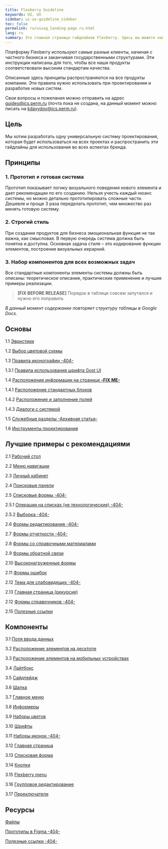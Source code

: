 ```yaml
---
title: Flexberry Guideline
keywords: UI, UX
sidebar: ui-ux-guideline_sidebar
toc: false
permalink: ru/uiuxg_landing-page.ru.html
lang: ru
summary: Это главная страница гайдлайнов Flexberry. Здесь вы можете найти всю теоретическую и практическую информацию, которая поможет вам понять дизайн-систему нашей платформы.
---
```


Платформу Flexberry используют самые разные клиенты, начиная с частного бизнеса и заканчивая государственными структурами. Эти инструкции написаны для того, чтобы все наши продукты соответствовали высоким стандартам качества.

Описанные здесь принципы распространяются на все продукты компании. Эти правила нужно использовать при проектировании и разработке новых систем.

Свои вопросы и пожелания можно отправить на адрес guides@ics.perm.ru (почта пока не создана, на данный момент можно писать на kdavydov@ics.perm.ru).

## Цель

Мы хотим разработать одну универсальную систему проектирования, которая будет использоваться на всех проектах и распространить эти гайдлайны для использования во всех аспектах бренда.

## Принципы

### 1. Прототип ≠ готовая система

Прототип показывает логику визуального поведения нового элемента и дает рекомендации по его созданию. Нельзя учесть каждый нюанс системы, но можно детально прототипировать сложные части. Дешевле и проще 3 раза переделать прототип, чем множество раз менять готовую систему.

### 2. Строгий стиль

При создании продуктов для бизнеса эмоциональная функция не так важна, как смысловая. В первую очередь система должна быть понятна и доступна. Основная задача стиля – это кодирование функции элементов, построение визуальных иерархий.

### 3. Набор компонентов для всех возможных задач

Все стандартные компоненты элементы системы должны быть описаны: теоретическое описание, практические применение и лучшие примеры реализации.

> **[FIX BEFORE RELEASE]** Порядок в таблице совсем запутался и нужно его поправить

*В данный момент содержание повторяет структуру таблицы в Google Docs.*

## Основы

1.1 [Эвристики](uiuxg_heuristics.ru.md)

1.2 [Выбор цветовой схемы](uiuxg_color_selection.ru.md)

1.3 [Правила иконографии -404-](../../../404.md)

1.3.1 [Правила использования шрифта Gost UI](uiuxg_fonts_usage.ru.md)

1.4 [Расположение информации на странице **-FIX ME-**](uiuxg_information_composition.ru.md)

1.4.1 [Расположение стандартных блоков](uiuxg_elements_location.ru.md)

1.4.2 [Расположение и заполнение полей](uiuxg_fields_location_and_fill.ru.md)

1.4.3 [Диалоги с системой](uiuxg_dialog_with_a_system.ru.md)

1.5 [Служебные разделы -Архивная статья-](uiuxg_admin_sections.ru.md)

1.6 [Инструменты проектирования](uiuxg_prototyping_tools.ru.md)

## Лучшие примеры с рекомендациями

2.1 [Рабочий стол](uiuxg_main_page_manual.ru.md)

2.2 [Меню навигации](uiuxg_sitemap.ru.md)

2.3 [Личный кабинет](uiuxg_lk.ru.md)

2.4 [Поисковые панели](uiuxg_search.ru.md)

2.5 [Списковые формы -404-](../../../404.md)

2.5.1 [Операции на списках (не технологические) -404-](../../../404.md)

2.5.2 [Выборка -404-](../../../404.md)

2.6 [Формы редактирования -404-](../../../404.md)

2.7 [Формы отчетности -404-](../../../404.md)

2.8 [Формы со справочными материалами](uiuxg_help_forms.ru.md)

2.9 [Формы обратной связи](uiuxg_feedback_form.ru.md)

2.10 [Высоконагруженные формы](uiuxg_complex_forms.ru.md)

2.11 [Формы ошибок](uiuxg_error_forms.ru.md)

2.12 [Тема для слабовидящих -404-](../../../404.md)

2.13 [Главная страница (рекурсия)](uiuxg_main_page_manual.ru.md)

2.12 [Формы справочников -404-](../../../404.md)

2.15 [Полезные ссылки](uiuxg_useful_links.ru.md)

## Компоненты

3.1 [Поля ввода данных](uiuxg_input_fields.ru.md)

3.2 [Расположение элементов на десктопе](uiuxg_desktop_layout.ru.md)

3.3 [Расположение элементов на мобильных устройствах](uiuxg_mobile_layout.ru.md)

3.4 [Лайтбокс](uiuxg_lightbox.ru.md)

3.5 [Сайдпейдж](uiuxg_sidepage.ru.md)

3.6 [Шапка](uiuxg_header.ru.md)

3.7 [Главное меню](uiuxg_main_menu.ru.md)

3.8 [Информеры](uiuxg_informers.ru.md)

3.9 [Наборы цветов](uiuxg_color_palettes.ru.md)

3.10 [Шрифты](uiuxg_fonts.ru.md)

3.11 [Наборы иконок -404-](../../../404.md)

3.12 [Главная страница](uiuxg_main_page.ru.md)

3.13 [Списковая форма](uiuxg_list_form.ru.md)

3.14 [Кнопки](uiuxg_buttons.ru.md)

3.15 [Flexberry menu](uiuxg_flexberry_menu.ru.md)

3.16 [Групповое редактирование](uiuxg_group_edit.ru.md)

3.17 [Переключатели](uiuxg_switcher.ru.md)

## Ресурсы

[Файлы](uiuxg_files.ru.md)

[Прототипы в Figma -404-](../../../404.md)

[Полезные ссылки -404-](../../../404.md)
